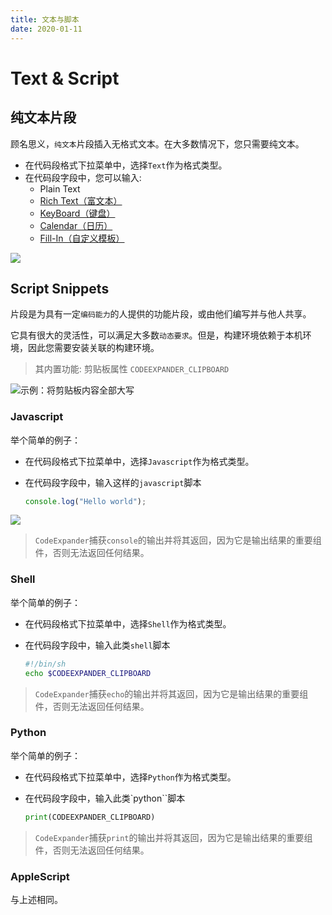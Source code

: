 ```yaml
---
title: 文本与脚本
date: 2020-01-11
---
```


# Text & Script

## 纯文本片段

顾名思义，`纯文本`片段插入无格式文本。在大多数情况下，您只需要纯文本。

- 在代码段格式下拉菜单中，选择`Text`作为格式类型。
- 在代码段字段中，您可以输入:
  - Plain Text
  - [Rich Text（富文本）](/views/advance/rich-text.html)
  - [KeyBoard（键盘）](/views/advance/keyboard.html)
  - [Calendar（日历）](/views/advance/calendar.html)
  - [Fill-In（自定义模板）](/views/advance/fill-in.html)

![](https://gitee.com/xudaolong/codeexpander-oss/raw/master/i/text-script-ui.png)

## Script Snippets

片段是为具有一定`编码能力`的人提供的功能片段，或由他们编写并与他人共享。

它具有很大的灵活性，可以满足大多数`动态要求`。但是，构建环境依赖于本机环境，因此您需要安装关联的构建环境。

> 其内置功能: 剪贴板属性 `CODEEXPANDER_CLIPBOARD`

![示例：将剪贴板内容全部大写](https://gitee.com/xudaolong/codeexpander-oss/raw/master/i/text-script-script.png)

### Javascript

举个简单的例子：

- 在代码段格式下拉菜单中，选择`Javascript`作为格式类型。
- 在代码段字段中，输入这样的`javascript`脚本

  ```javascript
  console.log("Hello world");
  ```

![](https://gitee.com/xudaolong/codeexpander-oss/raw/master/i/text-script-js.png)

> `CodeExpander`捕获`console`的输出并将其返回，因为它是输出结果的重要组件，否则无法返回任何结果。

### Shell

举个简单的例子：

- 在代码段格式下拉菜单中，选择`Shell`作为格式类型。
- 在代码段字段中，输入此类`shell`脚本

  ```bash
  #!/bin/sh
  echo $CODEEXPANDER_CLIPBOARD
  ```

> `CodeExpander`捕获`echo`的输出并将其返回，因为它是输出结果的重要组件，否则无法返回任何结果。

### Python

举个简单的例子：

- 在代码段格式下拉菜单中，选择`Python`作为格式类型。
- 在代码段字段中，输入此类`python``脚本

  ```python
  print(CODEEXPANDER_CLIPBOARD)
  ```

> `CodeExpander`捕获`print`的输出并将其返回，因为它是输出结果的重要组件，否则无法返回任何结果。

### AppleScript

与上述相同。
